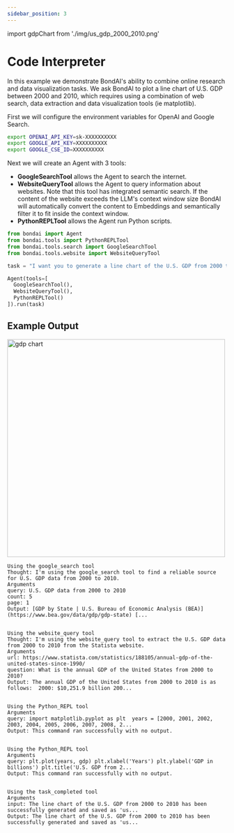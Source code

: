 ```yaml
---
sidebar_position: 3
---
```


import gdpChart from './img/us_gdp_2000_2010.png'

# Code Interpreter

In this example we demonstrate BondAI's ability to combine online research and data visualization tasks. We ask BondAI to plot a line chart of U.S. GDP between 2000 and 2010, which requires using a combination of web search, data extraction and data visualization tools (ie matplotlib).

First we will configure the environment variables for OpenAI and Google Search.

```bash
export OPENAI_API_KEY=sk-XXXXXXXXXX
export GOOGLE_API_KEY=XXXXXXXXXX
export GOOGLE_CSE_ID=XXXXXXXXXX
```

Next we will create an Agent with 3 tools:
- **GoogleSearchTool** allows the Agent to search the internet.
- **WebsiteQueryTool** allows the Agent to query information about websites. Note that this tool has integrated semantic search. If the content of the website exceeds the LLM's context window size BondAI will automatically convert the content to Embeddings and semantically filter it to fit inside the context window.
- **PythonREPLTool** allows the Agent run Python scripts.

```python
from bondai import Agent
from bondai.tools import PythonREPLTool
from bondai.tools.search import GoogleSearchTool
from bondai.tools.website import WebsiteQueryTool

task = "I want you to generate a line chart of the U.S. GDP from 2000 to 2010."

Agent(tools=[
  GoogleSearchTool(),
  WebsiteQueryTool(),
  PythonREPLTool()
]).run(task)
```

## Example Output

<img src={gdpChart} alt="gdp chart" width="500"/>

```
Using the google_search tool
Thought: I'm using the google_search tool to find a reliable source for U.S. GDP data from 2000 to 2010.
Arguments
query: U.S. GDP data from 2000 to 2010
count: 5
page: 1
Output: [GDP by State | U.S. Bureau of Economic Analysis (BEA)](https://www.bea.gov/data/gdp/gdp-state) [...


Using the website_query tool
Thought: I'm using the website_query tool to extract the U.S. GDP data from 2000 to 2010 from the Statista website.
Arguments
url: https://www.statista.com/statistics/188105/annual-gdp-of-the-united-states-since-1990/
question: What is the annual GDP of the United States from 2000 to 2010?
Output: The annual GDP of the United States from 2000 to 2010 is as follows:  2000: $10,251.9 billion 200...


Using the Python_REPL tool
Arguments
query: import matplotlib.pyplot as plt  years = [2000, 2001, 2002, 2003, 2004, 2005, 2006, 2007, 2008, 2...
Output: This command ran successfully with no output.


Using the Python_REPL tool
Arguments
query: plt.plot(years, gdp) plt.xlabel('Years') plt.ylabel('GDP in billions') plt.title('U.S. GDP from 2...
Output: This command ran successfully with no output.


Using the task_completed tool
Arguments
input: The line chart of the U.S. GDP from 2000 to 2010 has been successfully generated and saved as 'us...
Output: The line chart of the U.S. GDP from 2000 to 2010 has been successfully generated and saved as 'us...
```